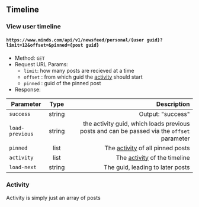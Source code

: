 ## Timeline


### View user timeline
#### `https://www.minds.com/api/v1/newsfeed/personal/{user guid}?limit=12&offset=&pinned={post guid}`
* Method: `GET`
* Request URL Params:
    * `limit`: how many posts are recieved at a time
    * `offset` : from which guid the [activity](#activity) should start
    * `pinned` : guid of the pinned post
* Response:

| Parameter | Type | Description |
| --- | :---: | ---: |
| `success` | string | Output: "success" |
| `load-previous` | string | the activity guid, which loads previous posts and can be passed via the `offset` parameter |
| `pinned` | list | The [activity](#activity) of all pinned posts |
| `activity` | list | The [activity](#activity) of the timeline |
| `load-next` | string | The guid, leading to later posts|


### Activity

Activity is simply just an array of posts
